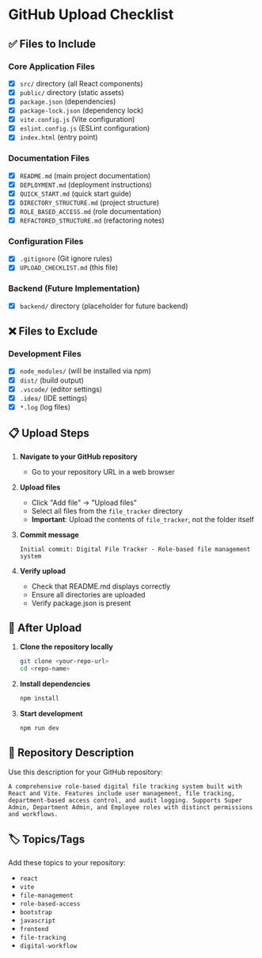 # GitHub Upload Checklist

## ✅ Files to Include

### Core Application Files
- [x] `src/` directory (all React components)
- [x] `public/` directory (static assets)
- [x] `package.json` (dependencies)
- [x] `package-lock.json` (dependency lock)
- [x] `vite.config.js` (Vite configuration)
- [x] `eslint.config.js` (ESLint configuration)
- [x] `index.html` (entry point)

### Documentation Files
- [x] `README.md` (main project documentation)
- [x] `DEPLOYMENT.md` (deployment instructions)
- [x] `QUICK_START.md` (quick start guide)
- [x] `DIRECTORY_STRUCTURE.md` (project structure)
- [x] `ROLE_BASED_ACCESS.md` (role documentation)
- [x] `REFACTORED_STRUCTURE.md` (refactoring notes)

### Configuration Files
- [x] `.gitignore` (Git ignore rules)
- [x] `UPLOAD_CHECKLIST.md` (this file)

### Backend (Future Implementation)
- [x] `backend/` directory (placeholder for future backend)

## ❌ Files to Exclude

### Development Files
- [x] `node_modules/` (will be installed via npm)
- [x] `dist/` (build output)
- [x] `.vscode/` (editor settings)
- [x] `.idea/` (IDE settings)
- [x] `*.log` (log files)

## 📋 Upload Steps

1. **Navigate to your GitHub repository**
   - Go to your repository URL in a web browser

2. **Upload files**
   - Click "Add file" → "Upload files"
   - Select all files from the `file_tracker` directory
   - **Important**: Upload the contents of `file_tracker`, not the folder itself

3. **Commit message**
   ```
   Initial commit: Digital File Tracker - Role-based file management system
   ```

4. **Verify upload**
   - Check that README.md displays correctly
   - Ensure all directories are uploaded
   - Verify package.json is present

## 🚀 After Upload

1. **Clone the repository locally**
   ```bash
   git clone <your-repo-url>
   cd <repo-name>
   ```

2. **Install dependencies**
   ```bash
   npm install
   ```

3. **Start development**
   ```bash
   npm run dev
   ```

## 📝 Repository Description

Use this description for your GitHub repository:

```
A comprehensive role-based digital file tracking system built with React and Vite. Features include user management, file tracking, department-based access control, and audit logging. Supports Super Admin, Department Admin, and Employee roles with distinct permissions and workflows.
```

## 🏷️ Topics/Tags

Add these topics to your repository:
- `react`
- `vite`
- `file-management`
- `role-based-access`
- `bootstrap`
- `javascript`
- `frontend`
- `file-tracking`
- `digital-workflow` 